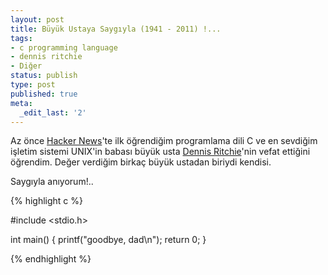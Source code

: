 ```yaml
---
layout: post
title: Büyük Ustaya Saygıyla (1941 - 2011) !...
tags:
- c programming language
- dennis ritchie
- Diğer
status: publish
type: post
published: true
meta:
  _edit_last: '2'
---
```

Az önce <a href="http://news.ycombinator.com">Hacker News</a>'te ilk öğrendiğim programlama dili C ve en sevdiğim işletim sistemi UNIX'in babası büyük usta <a href="http://cm.bell-labs.com/who/dmr/">Dennis Ritchie</a>'nin vefat ettiğini öğrendim. Değer verdiğim birkaç büyük ustadan biriydi kendisi. 


Saygıyla anıyorum!..


{% highlight c %}

#include <stdio.h>

int main()
{
    printf("goodbye, dad\n");
    return 0;
}

{% endhighlight %}
